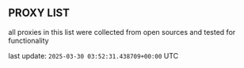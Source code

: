 ## PROXY LIST

all proxies in this list were collected from open sources and tested for functionality

last update: `2025-03-30 03:52:31.438709+00:00` UTC